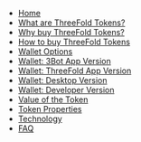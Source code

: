* [Home](/)
* [What are ThreeFold Tokens?](what_are_tfts.md)
* [Why buy ThreeFold Tokens?](why_buy_tft.md)
* [How to buy ThreeFold Tokens](how_to_buy/README.md)
* [Wallet Options](wallet_options.md)
* [Wallet: 3Bot App Version]()
* [Wallet: ThreeFold App Version](threefold_app.md)
* [Wallet: Desktop Version](threefold-wallet-electron/blob/master/README.md)
* [Wallet: Developer Version]()
* [Value of the Token](token_issuance_economy.md)
* [Token Properties](token_properties.md)
* [Technology](technology/README.md)
* [FAQ](faq/README.md)
